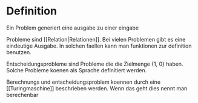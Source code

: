 # Definition 
Ein Problem generiert eine ausgabe zu einer eingabe

Probleme sind [[Relation|Relationen]]. Bei vielen Problemen gibt es eine eindeutige Ausgabe. In solchen faellen kann man funktionen zur definition benutzen. 

Entscheidungsprobleme sind Probleme die die Zielmenge {1, 0} haben. Solche Probleme koenen als Sprache definitiert werden.

Berechnungs und entscheidungsproblem koennen durch eine [[Turingmaschine]] beschrieben werden. Wenn das geht dies nennt man berechenbar 
